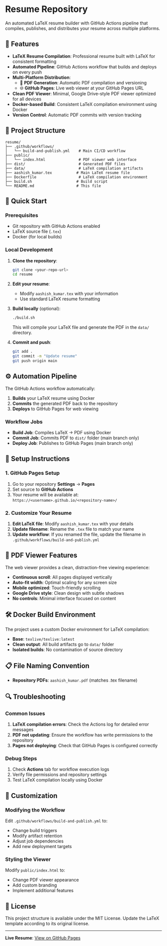 # Resume Repository

An automated LaTeX resume builder with GitHub Actions pipeline that compiles, publishes, and distributes your resume across multiple platforms.

## 🌟 Features

- **LaTeX Resume Compilation**: Professional resume built with LaTeX for consistent formatting
- **Automated Pipeline**: GitHub Actions workflow that builds and deploys on every push
- **Multi-Platform Distribution**:
  - 📄 **PDF Generation**: Automatic PDF compilation and versioning
  - 🌐 **GitHub Pages**: Live web viewer at your GitHub Pages URL
- **Clean PDF Viewer**: Minimal, Google Drive-style PDF viewer optimized for all devices
- **Docker-based Build**: Consistent LaTeX compilation environment using Docker
- **Version Control**: Automatic PDF commits with version tracking

## 📁 Project Structure

```
resume/
├── .github/workflows/
│   └── build-and-publish.yml    # Main CI/CD workflow
├── public/
│   └── index.html               # PDF viewer web interface
├── dist/                        # Generated PDF files
├── data/                        # LaTeX compilation artifacts
├── aashish_kumar.tex           # Main LaTeX resume file
├── Dockerfile                   # LaTeX compilation environment
├── build.sh                    # Build script
└── README.md                   # This file
```

## 🚀 Quick Start

### Prerequisites

- Git repository with GitHub Actions enabled
- LaTeX source file (`.tex`)
- Docker (for local builds)

### Local Development

1. **Clone the repository**:
   ```bash
   git clone <your-repo-url>
   cd resume
   ```

2. **Edit your resume**:
   - Modify `aashish_kumar.tex` with your information
   - Use standard LaTeX resume formatting

3. **Build locally** (optional):
   ```bash
   ./build.sh
   ```
   This will compile your LaTeX file and generate the PDF in the `data/` directory.

4. **Commit and push**:
   ```bash
   git add .
   git commit -m "Update resume"
   git push origin main
   ```

## ⚙️ Automation Pipeline

The GitHub Actions workflow automatically:

1. **Builds** your LaTeX resume using Docker
2. **Commits** the generated PDF back to the repository
3. **Deploys** to GitHub Pages for web viewing

### Workflow Jobs

- **Build Job**: Compiles LaTeX → PDF using Docker
- **Commit Job**: Commits PDF to `dist/` folder (main branch only)
- **Deploy Job**: Publishes to GitHub Pages (main branch only)

## 🔧 Setup Instructions

### 1. GitHub Pages Setup

1. Go to your repository **Settings** → **Pages**
2. Set source to **GitHub Actions**
3. Your resume will be available at: `https://<username>.github.io/<repository-name>/`

### 2. Customize Your Resume

1. **Edit LaTeX file**: Modify `aashish_kumar.tex` with your details
2. **Update filename**: Rename the `.tex` file to match your name
3. **Update workflow**: If you renamed the file, update the filename in `.github/workflows/build-and-publish.yml`

## 📱 PDF Viewer Features

The web viewer provides a clean, distraction-free viewing experience:

- **Continuous scroll**: All pages displayed vertically
- **Auto-fit width**: Optimal scaling for any screen size
- **Mobile optimized**: Touch-friendly scrolling
- **Google Drive style**: Clean design with subtle shadows
- **No controls**: Minimal interface focused on content

## 🛠️ Docker Build Environment

The project uses a custom Docker environment for LaTeX compilation:

- **Base**: `texlive/texlive:latest`
- **Clean output**: All build artifacts go to `data/` folder
- **Isolated builds**: No contamination of source directory

## 📋 File Naming Convention

- **Repository PDFs**: `aashish_kumar.pdf` (matches .tex filename)

## 🔍 Troubleshooting

### Common Issues

1. **LaTeX compilation errors**: Check the Actions log for detailed error messages
2. **PDF not updating**: Ensure the workflow has write permissions to the repository
3. **Pages not deploying**: Check that GitHub Pages is configured correctly

### Debug Steps

1. Check **Actions** tab for workflow execution logs
2. Verify file permissions and repository settings
3. Test LaTeX compilation locally using Docker

## 📝 Customization

### Modifying the Workflow

Edit `.github/workflows/build-and-publish.yml` to:
- Change build triggers
- Modify artifact retention
- Adjust job dependencies
- Add new deployment targets

### Styling the Viewer

Modify `public/index.html` to:
- Change PDF viewer appearance
- Add custom branding
- Implement additional features

## 📄 License

This project structure is available under the MIT License. Update the LaTeX template according to its original license.

---

**Live Resume**: [View on GitHub Pages](https://kr-aashish.github.io/resume/)
